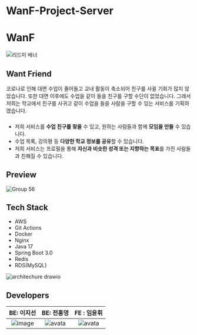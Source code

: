 # WanF-Project-Server
# WanF

![리드미 배너](https://github.com/WanF-Project/WanF-Project-Server/assets/77445491/c0eb275e-7e27-4cf1-9934-6d58644b09d7)

## Want Friend
코로나로 인해 대면 수업이 줄어들고 교내 활동이 축소되어 친구를 사귈 기회가 많지 않았습니다. 또한 대면 이후에도 수업을 같이 들을 친구를 구할 수단이 없었습니다. 그래서 저희는 학교에서 친구를 사귀고 같이 수업을 들을 사람을 구할 수 있는 서비스를 기획하였습니다.

###
- 저희 서비스를 **수업 친구를 찾을** 수 있고, 원하는 사람들과 함께 **모임을 만들** 수 있습니다.
- 수업 목록, 강의평 등 **다양한 학교 정보를 공유**할 수 있습니다.
- 저희 서비스는 프로필을 통해 **자신과 비슷한 성격 또는 지향하는 목표**를 가진 사람들과 친해질 수 있습니다.

## Preview
![Group 56](https://github.com/WanF-Project/WanF-Project-Server/assets/77445491/c832b416-912e-4980-8586-505a40ae5ff6)


## Tech Stack

- AWS
- Git Actions
- Docker
- Nginx
- Java 17
- Spring Boot 3.0
- Redis
- RDS(MySQL)

![architechure drawio](https://github.com/WanF-Project/WanF-Project-Server/assets/77445491/7f6c14af-66be-4d56-8956-8239c181ad0a)


## Developers

|                           BE:       이지선                   |                       BE: 전홍영                        |                       FE : 임윤휘                        |
| :------------------------------------------------------------: | :------------------------------------------------------------: | :------------------------------------------------------------: |
| ![image](https://github.com/WanF-Project/WanF-Project-Server/assets/77445491/bf638e12-554f-48bf-ba07-bba700f3283b) |![avata](https://avatars.githubusercontent.com/u/77445491?v=4) | ![avata](https://avatars.githubusercontent.com/u/65601189?v=4) |
